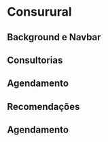 # Consurural

## Background e Navbar

## Consultorias

## Agendamento

## Recomendações

## Agendamento